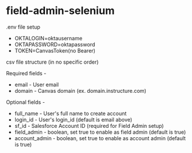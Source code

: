 # field-admin-selenium

.env file setup

* OKTALOGIN=oktausername
* OKTAPASSWORD=oktapassword
* TOKEN=CanvasToken(no Bearer)

csv file structure (in no specific order)

Required fields -
* email - User email
* domain - Canvas domain (ex. domain.instructure.com)

Optional fields -
* full_name - User's full name to create account
* login_id - User's login_id (default is email above)
* sf_id - Salesforce Account ID (required for Field Admin setup)
* field_admin - boolean, set true to enable as field admin (default is true)
* account_admin - boolean, set true to enable as account admin (default is true)